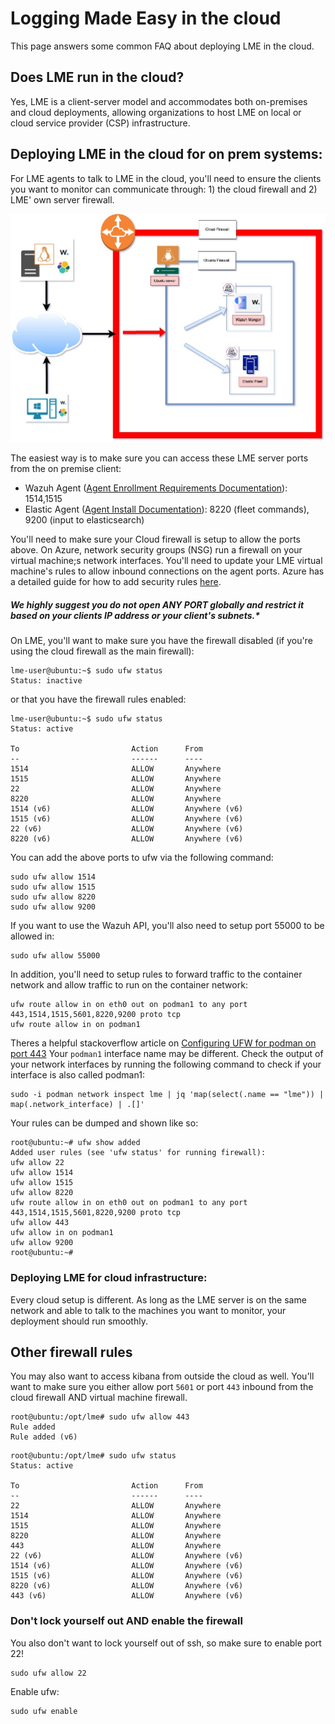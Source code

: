 # Logging Made Easy in the cloud 

This page answers some common FAQ about deploying LME in the cloud. 

## Does LME run in the cloud? 
Yes, LME is a client-server model and accommodates both on-premises and cloud deployments, allowing organizations to host LME on local or cloud service provider (CSP) infrastructure.



## Deploying LME in the cloud for on prem systems:
For LME agents to talk to LME in the cloud, you'll need to ensure the clients you want to monitor can communicate through: 1) the cloud firewall and 2) LME' own server firewall.

![cloud firewall](/docs/imgs/lme-cloud.jpg)

The easiest way is to make sure you can access these LME server ports from the on premise client: 
  - Wazuh Agent ([Agent Enrollment Requirements Documentation](https://documentation.wazuh.com/current/user-manual/agent/agent-enrollment/requirements.html)): 1514,1515 
  - Elastic Agent ([Agent Install Documentation](https://www.elastic.co/guide/en/elastic-stack/current/installing-stack-demo-self.html#install-stack-self-elastic-agent)): 8220 (fleet commands), 9200 (input to elasticsearch)

You'll need to make sure your Cloud firewall is setup to allow the ports above. On Azure, network security groups (NSG) run a firewall on your virtual machine;s network interfaces.  You'll need to update your LME virtual machine's rules to allow inbound connections on the agent ports. Azure has a detailed guide for how to add security rules [here](https://learn.microsoft.com/en-us/azure/virtual-network/manage-network-security-group?tabs=network-security-group-portal#create-a-security-rule). 

##### ***We highly suggest you do not open ANY PORT globally and restrict it based on your clients IP address or your client's subnets.****

On LME, you'll want to make sure you have the firewall disabled (if you're using the cloud firewall as the main firewall):
```
lme-user@ubuntu:~$ sudo ufw status
Status: inactive
```
or that you have the firewall rules enabled:
```
lme-user@ubuntu:~$ sudo ufw status
Status: active

To                         Action      From
--                         ------      ----
1514                       ALLOW       Anywhere
1515                       ALLOW       Anywhere
22                         ALLOW       Anywhere
8220                       ALLOW       Anywhere
1514 (v6)                  ALLOW       Anywhere (v6)
1515 (v6)                  ALLOW       Anywhere (v6)
22 (v6)                    ALLOW       Anywhere (v6)
8220 (v6)                  ALLOW       Anywhere (v6)
```

You can add the above ports to ufw via the following command: 
```
sudo ufw allow 1514
sudo ufw allow 1515
sudo ufw allow 8220
sudo ufw allow 9200
```
If you want to use the Wazuh API, you'll also need to setup port 55000 to be allowed in:
```
sudo ufw allow 55000
```

In addition, you'll need to setup rules to forward traffic to the container network and allow traffic to run on the container network:
```
ufw route allow in on eth0 out on podman1 to any port 443,1514,1515,5601,8220,9200 proto tcp
ufw route allow in on podman1
```
Theres a helpful stackoverflow article on [Configuring UFW for podman on port 443](https://stackoverflow.com/questions/70870689/configure-ufw-for-podman-on-port-443)
Your `podman1` interface name may be different. Check the output of your network interfaces by running the following command to check if your interface is also called podman1: 
```
sudo -i podman network inspect lme | jq 'map(select(.name == "lme")) | map(.network_interface) | .[]'
```

Your rules can be dumped and shown like so: 
```
root@ubuntu:~# ufw show added
Added user rules (see 'ufw status' for running firewall):
ufw allow 22
ufw allow 1514
ufw allow 1515
ufw allow 8220
ufw route allow in on eth0 out on podman1 to any port 443,1514,1515,5601,8220,9200 proto tcp
ufw allow 443
ufw allow in on podman1
ufw allow 9200
root@ubuntu:~#
```

### Deploying LME for cloud infrastructure: 

Every cloud setup is different. As long as the LME server is on the same network and able to talk to the machines you want to monitor, your deployment should run smoothly.

## Other firewall rules
You may also want to access kibana from outside the cloud as well. You'll want to make sure you either allow port `5601` or port `443` inbound from the cloud firewall AND virtual machine firewall. 

```
root@ubuntu:/opt/lme# sudo ufw allow 443
Rule added
Rule added (v6)
```

```
root@ubuntu:/opt/lme# sudo ufw status
Status: active

To                         Action      From
--                         ------      ----
22                         ALLOW       Anywhere
1514                       ALLOW       Anywhere
1515                       ALLOW       Anywhere
8220                       ALLOW       Anywhere
443                        ALLOW       Anywhere
22 (v6)                    ALLOW       Anywhere (v6)
1514 (v6)                  ALLOW       Anywhere (v6)
1515 (v6)                  ALLOW       Anywhere (v6)
8220 (v6)                  ALLOW       Anywhere (v6)
443 (v6)                   ALLOW       Anywhere (v6)
```

### Don't lock yourself out AND enable the firewall
 
You also don't want to lock yourself out of ssh, so make sure to enable port 22!
```
sudo ufw allow 22
```

Enable ufw:
```
sudo ufw enable
```


